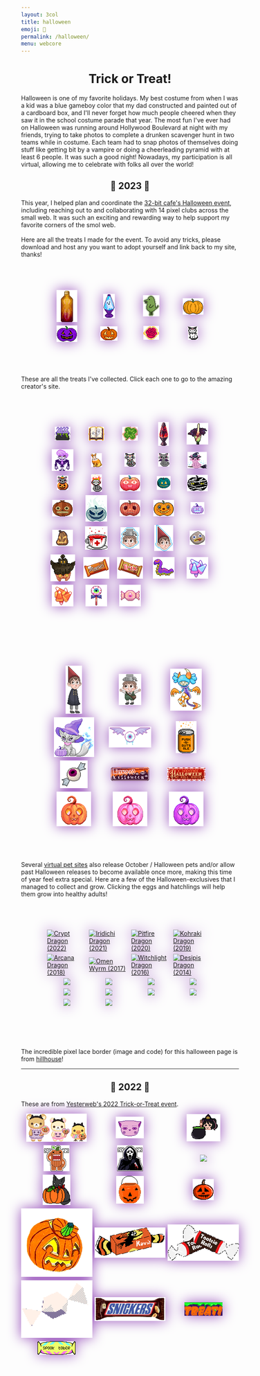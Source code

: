 ```yaml
---
layout: 3col
title: halloween
emoji: 🎃
permalink: /halloween/
menu: webcore
---
```


<h1 style="text-align: center;">Trick or Treat!</h1>
<article>
    <p>
        Halloween is one of my favorite holidays. My best costume from when I was a kid was a blue gameboy color that my dad constructed and painted out of a cardboard box, and I'll never forget how much people cheered when they saw it in the school costume parade that year. The most fun I've ever had on Halloween was running around Hollywood Boulevard at night with my friends, trying to take photos to complete a drunken scavenger hunt in two teams while in costume. Each team had to snap photos of themselves doing stuff like getting bit by a vampire or doing a cheerleading pyramid with at least 6 people. It was such a good night! Nowadays, my participation is all virtual, allowing me to celebrate with folks all over the world!
    </p>
</article>
<h2  style="text-align: center;" id="halloween-23">👻 2023 🍬</h2>
<article>
    <p>
        This year, I helped plan and coordinate the <a target="_blank" href="https://tilde.32bit.cafe/~slug/events/halloween-2023/">32-bit cafe's Halloween event</a>, including reaching out to and collaborating with 14 pixel clubs across the small web. It was such an exciting and rewarding way to help support my favorite corners of the smol web.
        <br>
        <br>
        Here are all the treats I made for the event. To avoid any tricks, please download and host any you want to adopt yourself and link back to my site, thanks!
        <br>
        <div class="noext" style="margin-top: 1em; display: grid; grid-template-columns: repeat( auto-fit, minmax(80px, 1fr) ); row-gap: 5px; column-gap: 5px; align-items: center; justify-items: center; filter: drop-shadow(0 0 15px #954db9); image-rendering: pixelated; border-radius: .5em; border: 60px solid transparent; /* change the number here to make the border bigger or smaller! for best results keep it between 40-84px. */ border-image-source: url(/graphics/layout/hillhouse-lace.png); border-image-slice: 84; /* don't change this! */ border-image-repeat: round; /* this makes the border smoothly fit any size container */">
            <a target="_blank" href="https://fizzsea.neocities.org/extra/fizzyvendor">
                <img src="/graphics/adoptables/campfire_lostletters.png" alt="a gold bottle with a flickering fire inside" title="Enjoy the bottled warmth of a crackling campfire on a brisk fall night - by Lost Letters (I made this for the Fizzy Vendor pixel club. Click to open the pixel club page.)">
            </a>
            <a target="_blank" href="https://lavalounge.neocities.org/">
                <img src="/graphics/adoptables/ghost-lamp-lostletters.png" alt="a purple lava lamp with blue fluid and a ghost hovering up and down inside" title="Just a little ghosty guy I made for Lava Lounge. Click to open the pixel club page.">
            </a>
            <a target="_blank" href="https://stickersheetclub.neocities.org/">
                <img src="/graphics/adoptables/dino-lostletters.png" alt="a green, egg-shaped dinosaur costume with a tail" title="I made this green dino costume for the Sticker Sheet Club. Click to go to the pixel club page.">
            </a>
            <img src="/graphics/adoptables/pumpkin-lostletters.png" alt="a standard orange pumpkin" title="made for the 32-bit cafe community pumpkin patch.">
            <img src="/graphics/adoptables/purple-jackolantern-lostletters.png" alt="a purple jack-o-lantern" title="made for the 32-bit cafe community pumpkin patch">
            <img src="/graphics/adoptables/orange-jackolantern-lostletters.png" alt="a small orange jack-o-lantern" title="made for the 32-bit cafe community pumpkin patch">
            <a target="_blank" href="https://charmbracelets.neocities.org/">
                <img src="/graphics/adoptables/rose-charm-lostletters.png" alt="a red rose encased in a gold outline to look like a charm for a charm bracelet" title="I made this red rose golden charm for the Charm Bracelets Pixel Club. Click to open the pixel club page.">
            </a>
            <a target="_blank" href="https://divergentrays.com/kitty">
                <img src="/graphics/adoptables/kuromi-lostletters.png" alt="a small cat dressed as the Sanrio character Kuromi" title="Kuromi wishes you a Happy Halloween - made by Lost Letters (I made this for the Kitty Friends pixel club. Click to open the pixel club page.)">
            </a>
        </div>
        <br>
        These are all the treats I've collected. Click each one to go to the amazing creator's site.
        <br>
        <div class="noext" style="margin-top: 1em; display: grid; grid-template-columns: repeat( auto-fit, minmax(65px, 1fr) ); row-gap: 5px; column-gap: 5px; align-items: center; justify-items: center; filter: drop-shadow(0 0 15px #954db9); image-rendering: pixelated; border-radius: .5em; border: 60px solid transparent; border-image-source: url(/graphics/layout/hillhouse-lace.png); border-image-slice: 84; border-image-repeat: round;">
            <a target="_blank" href="https://charmbracelets.neocities.org/">
                <img src="/graphics/toy/charm/halloween23.png" alt="a black caludron filled with green goo bubbling out and the numbers 2023 in purple font" title="Halloween 2023 charm by xandra">
            </a>
            <a target="_blank" href="https://crow-queen.neocities.org/">
                <img src="/graphics/toy/charm/crow-queen_crow-queen-neocities-org_2.gif" alt="Haunted Book Charm" title="Haunted Book Charm by Crow Queen">
            </a>
            <a target="_blank" href="https://solaria.neocities.org/pixel/">
                <img src="/graphics/toy/charm/solaria_solaria-neocities-orgpixel_2.gif" alt="Clover Charm" title="Clover Charm by Solaria">
            </a>
            <a target="_blank" href="https://solaria.neocities.org/pixel/">
                <img src="/graphics/toy/solaria_lamp.png" alt="Red-Black Lava Lamp" title="Red-Black Lava Lamp by Solaria">
            </a>
            <a target="_blank" href="https://mysteryslug.com/">
                <img src="/graphics/toy/mysteryslug_mysteryslug-com_5.png" alt="Corpse Flower" title="Corpse Flower by mysteryslug">
            </a>
            <a target="_blank" href="https://sweetcharm.net/">
                <img src="/graphics/toy/clover-princess_sweetcharm-net_mystery_skull_Lewis.gif" alt="Mystery Skulls Lewis from Mystery Skulls" title="Mystery Skulls Lewis by Clover Princess (https://sweetcharm.net/)">
            </a>
            <a target="_blank" href="https://floral-tears.neocities.org">
                <img src="/graphics/toy/floral-tears_floral-tears-neocities-org_cnadycorn-bunny.png" title="Candy Corn Bunny by floral-tears">
            </a>
            <a target="_blank" href="https://artwork.neocities.org/">
                <img src="/graphics/toy/kitty-artwork_artwork-neocities-org_2.gif" alt="rainbow skeleton kitty" title="Muertos Kitty by artwork">
            </a>
            <a target="_blank" href="https://artwork.neocities.org/">
                <img src="/graphics/toy/artwork_kitty-vampire.gif" alt="Vampire Kitty with bat wings and fangs" title="Vampire Kitty by artwork">
            </a>
            <a target="_blank" href="https://artwork.neocities.org/">
                <img src="/graphics/toy/artwork_witch-kitty.gif" alt="purple witch kitty on a broomstick" title="Witch Kitty by artwork">
            </a>
            <a target="_blank" href="https://artwork.neocities.org/">
                <img src="/graphics/toy/artwork_jack-o-lantern-kitty.gif" alt="Pumpkin Kitty" title="Pumpkin Kitty by artwork">
            </a>
            <a target="_blank" href="https://paintkiller.neocities.org/new/halloween2023/">
                <img src="/graphics/toy/paintkiller_flaming-skull-kitty.png" alt="Flaming Skull Kitty" title="Flaming Skull Kitty by PAINTKILLER">
            </a>
            <a target="_blank" href="https://linwood.neocities.org">
                <img src="/graphics/toy/levya_linwood-neocities-org_pumpkin.png" alt="wow pumpkin" title="owo pumpkin by Levya (https://linwood.neocities.org)">
            </a>
            <a target="_blank" href="https://onlywonder.net/">
                <img src="/graphics/toy/ansehelm_onlywonder-net_teal-pumpkin.gif" alt="Teal Pumpkin" title="Teal Pumpkin by Ansehelm (https://onlywonder.net/)">
            </a>
            <a target="_blank" href="https://labyrinth-limbo.neocities.org/">
                <img src="/graphics/toy/labyrinth-limbo_labyrinth-limbo-neocities-org_mummy-pumpkin.gif" alt="Mummy Pumpkin" title="Mummy Pumpkin by labyrinth-limbo">
            </a>
            <a target="_blank" href="https://inkcaps.neocities.org/">
                <img src="/graphics/toy/sarah_inkcaps-neocities-org_otgw-pumpkin.png" alt="Enoch Pumpkin" title="Enoch Pumpkin by Sarah (https://inkcaps.neocities.org/)">
            </a>
            <a target="_blank" href="https://floral-tears.neocities.org">
                <img src="/graphics/toy/floral-tears_floral-tears-neocities-org_ghost-pumpkin.png" alt="Ghost Pumpkin" title="Ghost Pumpkin by floral-tears">
            </a>
            <a target="_blank" href="https://thatoddhaystack.neocities.org/">
                <img src="/graphics/toy/vita_thatoddhaystack-neocities-org_pumpkin.png" alt="a jack-o-lantern with a haunted expression" title="lilboo Pumpkin by vita (https://thatoddhaystack.neocities.org/)">
            </a>
            <a target="_blank" href="https://notprincehamlet.neocities.org/">
                <img src="/graphics/toy/notprincehamlet_notprincehamlet-neocities-org_jackolantern.png" alt="vintage painted pumpkin with a face on it" title="Vintage Pumpkin by notprincehamlet">
            </a>
            <a target="_blank" href="https://sweetcharm.net/">
                <img src="/graphics/toy/clover-princess_sweetcharm-net_purple_pumpkin.gif" alt="Purple Pumpkin" title="Purple Pumpkin by Clover Princess (https://sweetcharm.net/)">
            </a>
            <a target="_blank" href="https://mysteryslug.com/">
                <img src="/graphics/toy/mysteryslug_mysteryslug-com_tall_pumpkin.png" alt="Tall Jack-o-Lantern" title="Tall Jack-o-Lantern by mysteryslug">
            </a>
            <a target="_blank" href="https://paintkiller.neocities.org/">
                <img src="/graphics/teahouse/teacup/32BitCafeHalloweenAfternoonTeaPaintkiller.gif" alt="a white teacup with a red cross and blood bubbling up out of it and spilling over the lip" title="tastes like boiling blood, AB negative to be precise - made by PAINTKILLER">
            </a>
            <a target="_blank" href="https://artwork.neocities.org/">
                <img src="/graphics/toy/stickersheet/artwork-greg.gif" alt="the head of Greg from Over the Garden Wall" title="Greg Sticker by artwork">
            </a>
            <a target="_blank" href="https://artwork.neocities.org/">
                <img src="/graphics/toy/stickersheet/artwork-wirt.gif" alt="the head of Wirt from Over the Garden Wall" title="Wirt Sticker by artwork">
            </a>
            <a target="_blank" href="https://artwork.neocities.org/">
                <img src="/graphics/toy/artwork_artwork-neocities-org_rock.gif" alt="a grey rock with a painted derp face on it from Over the Garden Wall" title="Rock Fact by artwork">
            </a>
            <a target="_blank" href="https://sanguineroyal.com/">
                <img src="/graphics/toy/krish-sanguine-royal_sanguineroyal-com_pumpkaboo.png" alt="Pumpkaboo pokemon" title="Pumpkaboo Adoptable by Krish Sanguine Royal">
            </a>
            <a target="_blank" href="https://linwood.neocities.org/events/halloween">
                <img src="/graphics/toy/linwood-meeses.png" alt="A Reese's peanut butter cup package, but it says Meese's instead" title="Meese's">
            </a>
            <a target="_blank" href="https://linwood.neocities.org/events/halloween">
                <img src="/graphics/toy/linwood-trix.png" alt="A twix bar that says Trix" title="Trix">
            </a>
            <a target="_blank" href="https://linwood.neocities.org/events/halloween">
                <img src="/graphics/toy/linwood-tentacle.png" alt="a purple tentacle in the shape of a slug">
            </a>
            <a target="_blank" href="https://linwood.neocities.org/events/halloween">
                <img src="/graphics/toy/linwood-cottoncandycorn.png" alt="pink, blue, and white candycorn, cotton candy flavor">
            </a>
            <a target="_blank" href="https://linwood.neocities.org/events/halloween">
                <img src="/graphics/toy/linwood-candycorn.png" alt="candycorn">
            </a>
            <a target="_blank" href="https://linwood.neocities.org/events/halloween">
                <img src="/graphics/toy/linwood-eyeballpopgreen.png" alt="a lollipop with a green eyeball and bat wings">
            </a>
            <a target="_blank" href="https://linwood.neocities.org/events/halloween">
                <img src="/graphics/toy/linwood-candypink.png" alt="a pink candy with a pink potion on it">
            </a>
        </div>
        <div class="noext" style="margin-top: 1em; display: grid; grid-template-columns: repeat( auto-fit, minmax(111px, 1fr) ); row-gap: 5px; column-gap: 5px; align-items: center; justify-items: center; filter: drop-shadow(0 0 15px #954db9); image-rendering: pixelated; border-radius: .5em; border: 60px solid transparent; border-image-source: url(/graphics/layout/hillhouse-lace.png); border-image-slice: 84; border-image-repeat: round;">
            <a target="_blank" href="https://artwork.neocities.org/">
                <img src="/graphics/toy/artwork_artwork-neocities-org_wirt.gif" alt="Wirt from Over the Garden Wall" title="Wirt by artwork">
            </a>
            <a target="_blank" href="https://artwork.neocities.org/">
                <img src="/graphics/toy/artwork_artwork-neocities-org_greg.gif" alt="Greg from Over the Garden Wall" title="Greg by artwork">
            </a>
            <a target="_blank" href="https://sweetcharm.net/">
                <img src="/graphics/toy/clover-princess_sweetcharm-net_Cassette_Beast.gif" alt="candy corn horned Cassette Beast" title="Cassette Beast by Clover Princess (https://sweetcharm.net/)">
            </a>
            <a target="_blank" href="https://sweetcharm.net/">
                <img src="/graphics/toy/clover-princess_sweetcharm-net_halloween_cat.gif" alt="grey cat  with a magical blue tail (animated), wearing a purple witch hat and putting one paw on a purple pumpkin" title="Halloween Cat with Pumpkin by Clover Princess (https://sweetcharm.net/)">
            </a>
            <a target="_blank" href="https://sweetcharm.net/">
                <img src="/graphics/toy/clover-princess_sweetcharm-net_eyeball_bat.gif" alt="a blue eyeball with veins and purple bat wings dripping blue liquid (animated wings flapping)" title="Eyebat by Clover Princess (https://sweetcharm.net/)">
            </a>
            <a target="_blank" href="https://paintkiller.neocities.org/new/halloween2023/">
                <img src="/graphics/toy/paintkiller_paintkiller-neocities-orgnewhalloween2023_pumpkin-guts.gif" alt="orange canned soda with the label punk-n-guts ale in black font" title="Punk -N- Guts Ale by PAINTKILLER">
            </a>
            <a target="_blank" href="https://leviathren.neocities.org/haunt">
                <img src="/graphics/toy/leviathren_leviathren-neocities-orghaunt_magenta-eyeball-candy.gif" alt="an candy-wrapped eyeball with a magenta iris that wanders around the eyeball"  title="Pink Eye Candy by leviathren">
            </a>
            <a target="_blank" href="https://linwood.neocities.org/events/halloween">
                <img src="/graphics/linkout/linwood-halloweenbutton.gif" alt="a purple and orange 88x31 button that reads: Linwood halloween">
            </a>
            <a target="_blank" href="https://hillhouse.neocities.org/shrines/halloween">
                <img src="/graphics/linkout/hilloween.png" alt="an orange decoratively lacy banner that says: I survived halloween at hill house">
            </a>
            <a target="_blank" href="https://hillhouse.neocities.org/shrines/halloween">
                <img src="/graphics/toy/hillhouse-pumpkin-orange.png" alt="an orange jack-o-lantern">
            </a>
            <a target="_blank" href="https://hillhouse.neocities.org/shrines/halloween">
                <img src="/graphics/toy/hillhouse-pumpkin-pink.png" alt="a pink jack-o-lantern">
            </a>
            <a target="_blank" href="https://hillhouse.neocities.org/shrines/halloween">
                <img src="/graphics/toy/hillhouse-pumpkin-purple.png" alt="a purple jack-o-lantern">
            </a>
        </div>
        <br>
        Several <a href="/virtual-pets/">virtual pet sites</a> also release October / Halloween pets and/or allow past Halloween releases to become available once more, making this time of year feel extra special. Here are a few of the Halloween-exclusives that I managed to collect and grow. Clicking the eggs and hatchlings will help them grow into healthy adults!
        <br>
        <div class="noext" style="margin-top: 1em; display: grid; grid-template-columns: repeat( auto-fit, minmax(80px, 1fr) ); row-gap: 5px; column-gap: 5px; align-items: center; justify-items: center; filter: drop-shadow(0 0 15px #954db9); image-rendering: pixelated; border-radius: .5em; border: 60px solid transparent; border-image-source: url(/graphics/layout/hillhouse-lace.png); border-image-slice: 84; border-image-repeat: round;">
            <a target="_blank" href="https://dragcave.net/view/EPmXG">
                <img src="https://dragcave.net/image/EPmXG/" title="Crypt Dragon (2022)">
            </a>
            <a target="_blank" href="https://dragcave.net/view/aHm4z">
                <img src="https://dragcave.net/image/aHm4z/" title="Iridichi Dragon (2021)">
            </a>
            <a target="_blank" href="https://dragcave.net/view/eGewP">
                <img src="https://dragcave.net/image/eGewP/" title="Pitfire Dragon (2020)">
            </a>
            <a target="_blank" href="https://dragcave.net/view/7dCpd">
                <img src="https://dragcave.net/image/7dCpd/" title="Kohraki Dragon (2019)">
            </a>
            <a target="_blank" href="https://dragcave.net/view/0v8Tr">
                <img src="https://dragcave.net/image/0v8Tr/" title="Arcana Dragon (2018)">
            </a>
            <a target="_blank" href="https://dragcave.net/view/TXHts">
                <img src="https://dragcave.net/image/TXHts/" title="Omen Wyrm (2017)">
            </a>
            <a target="_blank" href="https://dragcave.net/view/Rgys3">
                <img src="https://dragcave.net/image/Rgys3/" title="Witchlight Dragon (2016)">
            </a>
            <a target="_blank" href="https://dragcave.net/view/urUrP">
                <img src="https://dragcave.net/image/urUrP/" title="Desipis Dragon (2014)">
            </a>
            <a target="_blank" href='https://finaloutpost.net/view/fqSi0#main'>
                <img src='https://finaloutpost.net/s/fqSi0.png'>
            </a>
            <a target="_blank" href='https://finaloutpost.net/view/Hg2Bg#main'>
                <img src='https://finaloutpost.net/s/Hg2Bg.png'>
            </a>
            <a target="_blank" href='https://finaloutpost.net/view/q4N6K#main'>
                <img src='https://finaloutpost.net/s/q4N6K.png'>
            </a>
            <a target="_blank" href='https://finaloutpost.net/view/SnTfS#main'>
                <img src='https://finaloutpost.net/s/SnTfS.png'>
            </a>
            <a target="_blank" href='https://finaloutpost.net/view/1N6dW#main'>
                <img src='https://finaloutpost.net/s/1N6dW.png'>
            </a>
            <a target="_blank" href='https://finaloutpost.net/view/LJHEx#main'>
                <img src='https://finaloutpost.net/s/LJHEx.png'>
            </a>
            <a target="_blank" href='https://finaloutpost.net/view/vRsJr#main'>
                <img src='https://finaloutpost.net/s/vRsJr.png'>
            </a>
            <a target="_blank" href='https://finaloutpost.net/view/vPT36#main'>
                <img src='https://finaloutpost.net/s/vPT36.png'>
            </a>
            <a target="_blank" href='https://finaloutpost.net/view/2DegP#main'>
                <img src='https://finaloutpost.net/s/2DegP.png'>
            </a>
            <a target="_blank" href='https://finaloutpost.net/view/nDkoV#main'>
                <img src='https://finaloutpost.net/s/nDkoV.png'>
            </a>
        </div>
        <br>
        <br>
        The incredible pixel lace border (image and code) for this halloween page is from <a target="_blank" href="https://hillhouse.neocities.org/shrines/halloween/treats">hillhouse</a>!
    </p>
</article>
<hr>
<h2 style="text-align: center;">🎃 2022 🦇</h2>
These are from <a target="_blank" href="https://yesterweb.org/trickortreat2022/">Yesterweb's 2022 Trick-or-Treat event</a>.
<div class="noext" style="margin-top: 1em; display: grid; grid-template-columns: repeat( auto-fit, minmax(140px, 1fr) ); row-gap: 5px; column-gap: 5px; align-items: center; justify-items: center; filter: drop-shadow(0 0 15px #954db9); image-rendering: pixelated;">
    <a target="_blank" href="https://artwork.neocities.org/halloween.html">
    <img src="/graphics/toy/halloween2022/artworkhalloween.gif" title="treat from artwork"/>
    </a>
    <a target="_blank" href="https://dogfish99.neocities.org/morscertissima.html">
    <img src="/graphics/toy/halloween2022/fairy%20kitty%20from%20dogfish99neocities.png" title="treat from dogfish99"/>
    </a>
    <a target="_blank" href="https://blissnet.neocities.org/holiday/Hallozine2022/index.html">
    <img src="/graphics/toy/halloween2022/IppHPFV.gif" title="treat from blissnet"/>
    </a>
    <a target="_blank" href="https://gloomlee.neocities.org/trickortreat.html">
    <img src="/graphics/toy/halloween2022/pumpkindomo2022sticker-gloomlee.gif" title="treat from gloomlee"/>
    </a>
    <a target="_blank" href="https://gloomlee.neocities.org/trickortreat.html">
    <img src="/graphics/toy/halloween2022/scream2022sticker-gloomlee.gif" title="treat from gloomlee"/>
    </a>
    <a target="_blank" href="https://redrevelry.neocities.org/">
    <img src="https://i.imgur.com/cBEXPv1.png">
    </a>
    <a target="_blank" href="https://expectationemesis.net/holiday/halloween2022.html">
    <img src="/graphics/toy/halloween2022/expectationemesis-pumpkinkitty.gif" title="treat from expectationemesis"/>
    </a>
    <a target="_blank" href="https://critterprincetoys.neocities.org/halloween.html">
    <img src="/graphics/toy/halloween2022/PUMPKINBUCKET.png" title="treat from critterprincetoys"/>
    </a>
    <a target="_blank" href="https://paintkiller.neocities.org/new/haloween2022.html">
    <img src="/graphics/toy/halloween2022/derpkin.png" title="treat from paintkiller"/>
    </a>
    <a target="_blank" href="https://creaturefeature.neocities.org/misc/halloween.html">
    <img src="/graphics/toy/halloween2022/jacklatern.png" title="treat from creaturefeature"/>
    </a>
    <a target="_blank" href="https://frogpondblues.neocities.org/halloween/halloween.html">
    <img src="/graphics/toy/halloween2022/kiss.png" title="treat from frogpondblues"/>
    </a>
    <a target="_blank" href="https://kreepykeys.neocities.org/">
    <img src="/graphics/toy/halloween2022/tootsierolls.gif" title="treat from kreepykeys"/>
    </a>
    <a target="_blank" href="https://doctordizzy.neocities.org/halloween">
    <img src="/graphics/toy/halloween2022/candy_spin.gif" title="treat from doctordizzy"/>
    </a>
    <a target="_blank" href="https://fr1234.neocities.org/halloween.html">
    <img src="/graphics/toy/halloween2022/snickers_fr1234neocities.png" title="treat from fr1234"/>
    </a>
    <a target="_blank" href="https://yesterweb.org/trickortreat2022/">
    <img src="/graphics/toy/halloween2022/yesterweb2022tot.gif"/>
    </a>
    <a target="_blank" href="https://lophius.xyz/halloween2022/halloween2022.html">
    <img src="/graphics/toy/halloween2022/lophiusxyz-spooktober2022.gif" title="treat from lophius.xyz's game"/>
    </a>
</div>
